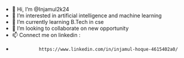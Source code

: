 - 👋 Hi, I’m @Injamul2k24
- 👀 I’m interested in artificial intelligence and machine learning 
- 🌱 I’m currently learning B.Tech in cse
- 💞️ I’m looking to collaborate on new opportunity
- 📫 Connect me on linkedin :
-               https://www.linkedin.com/in/injamul-hoque-4615402a0/


<!---
Injamul2k24/Injamul2k24 is a ✨ special ✨ repository because its `README.md` (this file) appears on your GitHub profile.
You can click the Preview link to take a look at your changes.
--->
